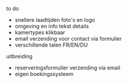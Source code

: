 to do
- snellere laadtijden foto's  en logo
- omgeving en info tekst details
- kamertypes klikbaar
- email verzending voor contact via formulier
- verschillende talen FR/EN/DU

uitbreiding
- reserveringsformulier verzending via email
- eigen boekingssysteem
